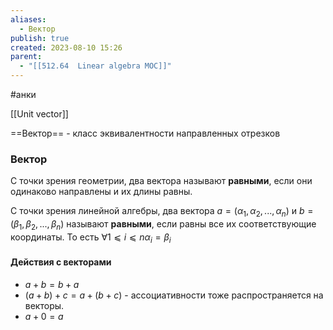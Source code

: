 ```yaml
---
aliases:
  - Вектор
publish: true
created: 2023-08-10 15:26
parent:
  - "[[512.64  Linear algebra MOC]]"
---
```

#анки 

[[Unit vector]]

==Вектор== - класс эквивалентности направленных отрезков

### Вектор
С точки зрения геометрии, два вектора называют **равными**, если они одинаково направлены и их длины равны.

С точки зрения линейной алгебры, два вектора $a = (α_1, α_2, ..., α_n)$ и $b=(β_1, β_2, ..., β_n)$ называют **равными**, если равны все их соответствующие координаты. То есть $∀ 1⩽i⩽n  α_i=β_i$


#### Действия с векторами
- $a + b = b + a$
- $(a + b) + c = a + (b + c)$ - ассоциативности тоже распространяется на векторы.
- $a + 0 = a$





